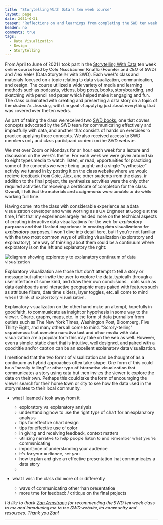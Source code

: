 ```yaml
---
title: "Storytelling With Data's ten week course"
layout: page
date: 2021-6-31
teaser: "Reflections on and learnings from completing the SWD ten week course."
header: no
comments: true
tags:
  - Data Visualization
  - Design
  - Storytelling
---
```


From April to June of 2021 I took part in the [Storytelling With Data](https://www.storytellingwithdata.com/) ten week online course lead by Cole Nussbaumer Knaflic (Founder and CEO of SWD) and Alex Velez (Data Storyteller with SWD). Each week's class and materials focused on a topic relating to data visualization, communication, and design. The course utilized a wide variety of media and learning methods such as podcasts, videos, blog posts, books, storyboarding, and sketching with pencil and paper which helped make it engaging and fun. The class culminated with creating and presenting a data story on a topic of the student's choosing, with the goal of applying just about everything that was covered over the ten weeks. 

As part of taking the class we received two [SWD books](https://www.storytellingwithdata.com/books), one that covers concepts advocated by the SWD team for communicating effectively and impactfully with data, and another that consists of hands on exercises to practice applying those concepts. We also received access to SWD members only and class participant content on the SWD website.

We met over Zoom on Mondays for an hour each week for a lecture and discussion on the week's theme. For each week we were given around six to eight types media to watch, listen, or read; opportunities for practicing some of the concepts we were being taught; and a single "synthesize" activity we turned in by posting it on the class website where we would recieve feedback from Cole, Alex, and other students from the class. In addition to the final project, the synthesize activities were the only other required activities for receving a certificate of completion for the class. Overall, I felt that the materials and assignments were tenable to do while working full time.

Having come into the class with considerable experience as a data visualization developer and while working as a UX Engineer at Google at the time, I felt that my experience largely resided more on the technical aspects of creating interactive data visualizations for the web for _exploratory_ purposes and that I lacked experience in creating data visualizations for _explanatory_ purposes. I won't dive into detail here, but if you're not familiar with the two most common ways of utilizing visualization (exploratory and explanatory), one way of thinking about them could be a continuum where exploratory is on the left and explanatory the right:

![diagram showing exploratory to explanatory continuum of data visualization](./foo.png)

Exploratory visualization are those that don't attempt to tell a story or message but rather invite the user to explore the data, typically through a user interface of some kind, and draw their own conclusions. Tools such as data dashboards and interactive geographic maps paired with features such as attribute filters, date time sliders, layer toggles, etc. all come to mind when I think of exploratory visualization.

Explanatory visualization on the other hand make an attempt, hopefully in good faith, to communicate an insight or hypothesis in some way to the viewer. Charts, graphs, maps, etc. in the form of data journalism from outlets such as The New York Times, Washington Post, Bloomberg, Five Thirty-Eight, and many others all come to mind. "Scrolly-telling" experiences that combine narrative text and other media with data visualization are a popular form this may take on the web as well. However, even a simple, static chart that is intuitive, well designed, and paired with a good title and/or caption can be an excellent explanatory data visualization.

I mentioned that the two forms of visualization can be thought of as a continuum as hybrid approaches often take shape. One form of this could be a "scrolly-telling" or other type of interactive visualization that communicates a story using data but then invites the viewer to explore the data on their own. Perhaps this could take the form of encouraging the viewer search for their home town or city to see how the data used in the story relates to their local community.

- what I learned / took away from it
	- exploratory vs. explanatory analysis
	- understanding how to use the right type of chart for an explanatory analysis
	- tips for effective chart design 
	- tips for effective use of color
	- in giving and receiving feedback, context matters
	- utilizing narrative to help people listen to and remember what you're communicating
	- importance of understanding your audience
	- it's for your audience, not you
	- how to plan and give an effective presentation that communicates a data story
	- 

- what I wish the class did more of or differently
	- ways of communicating other than presentation
	- more time for feedback / critique on the final projects

_I'd like to thank [Zan Armstrong](https://www.zanarmstrong.com/) for recommending the SWD ten week class to me and introducing me to the SWD website, its community and resources. Thank you Zan!_

---